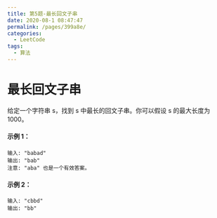 ```yaml
---
title: 第5题-最长回文子串
date: 2020-08-1 08:47:47
permalink: /pages/399a8e/
categories:
  - LeetCode
tags:
  - 算法
---
```


# 最长回文子串

给定一个字符串 s，找到 s 中最长的回文子串。你可以假设 s 的最大长度为 1000。

#### 示例 1：

```
输入: "babad"
输出: "bab"
注意: "aba" 也是一个有效答案。
```

#### 示例 2：

```
输入: "cbbd"
输出: "bb"
```

<!-- more -->
